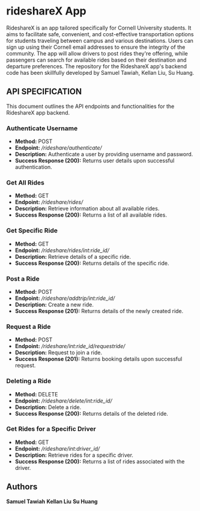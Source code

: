 # rideshareX App
RideshareX is an app tailored specifically for Cornell University students. It aims to facilitate safe, convenient, and cost-effective transportation options for students traveling between campus and various destinations. Users can sign up using their Cornell email addresses to ensure the integrity of the community. The app will allow drivers to post rides they're offering, while passengers can search for available rides based on their destination and departure preferences. The repository for the RideshareX app's backend code has been skillfully developed by Samuel Tawiah, Kellan Liu, Su Huang.

## API SPECIFICATION ##
This document outlines the API endpoints and functionalities for the RideshareX app backend.
### Authenticate Username ###
- **Method:** POST
- **Endpoint:** */rideshare/authenticate/*
- **Description:** Authenticate a user by providing username and password.
- **Success Response (200):** Returns user details upon successful authentication.

### Get All Rides ###
- **Method:** GET
- **Endpoint:** */rideshare/rides/*
- **Description:** Retrieve information about all available rides.
- **Success Response (200):** Returns a list of all available rides.

### Get Specific Ride ###
- **Method:** GET
- **Endpoint:** */rideshare/rides/int:ride_id/*
- **Description:** Retrieve details of a specific ride.
- **Success Response (200):** Returns details of the specific ride.

### Post a Ride ###
- **Method:** POST
- **Endpoint:** */rideshare/addtrip/int:ride_id/*
- **Description:**  Create a new ride.
- **Success Response (201):** Returns details of the newly created ride.

### Request a Ride ###
- **Method:** POST
- **Endpoint:** */rideshare/int:ride_id/requestride/*
- **Description:**  Request to join a ride.
- **Success Response (201):** Returns booking details upon successful request.

### Deleting a Ride ###
- **Method:** DELETE
- **Endpoint:** */rideshare/delete/int:ride_id/*
- **Description:** Delete a ride.
- **Success Response (200):** Returns details of the deleted ride.

### Get Rides for a Specific Driver ###
- **Method:** GET
- **Endpoint:** */rideshare/int:driver_id/*
- **Description:** Retrieve rides for a specific driver.
- **Success Response (200):** Returns a list of rides associated with the driver.



## Authors ##
**Samuel Tawiah**
**Kellan Liu**
**Su Huang**
